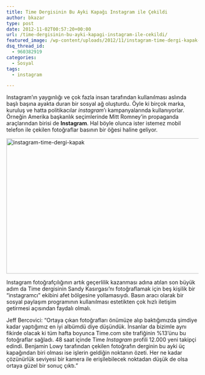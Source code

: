 ```yaml
---
title: Time Dergisinin Bu Ayki Kapağı Instagram ile Çekildi
author: bkazar
type: post
date: 2012-11-02T00:57:20+00:00
url: /time-dergisinin-bu-ayki-kapagi-instagram-ile-cekildi/
featured_image: /wp-content/uploads/2012/11/instagram-time-dergi-kapak-100x100.jpg
dsq_thread_id:
  - 960382919
categories:
  - Sosyal
tags:
  - instagram

---
```

Instagram’ın yaygınlığı ve çok fazla insan tarafından kullanılması aslında başlı başına ayakta duran bir sosyal ağ oluşturdu. Öyle ki birçok marka, kuruluş ve hatta politikacılar _instagram_’ı kampanyalarında kullanıyorlar. Örneğin Amerika başkanlık seçimlerinde Mitt Romney’in propaganda araçlarından birisi de **Instagram**. Hal böyle olunca ister istemez mobil telefon ile çekilen fotoğraflar basının bir öğesi haline geliyor.

<a href="https://www.murekkep.org/time-dergisinin-bu-ayki-kapagi-instagram-ile-cekildi-8899/instagram-time-dergi-kapak" rel="attachment wp-att-8900"><img class="aligncenter size-full wp-image-8900" title="instagram-time-dergi-kapak" src="https://www.murekkep.org/wp-content/uploads/2012/11/instagram-time-dergi-kapak.jpg" alt="instagram-time-dergi-kapak" width="620" height="354" srcset="https://www.murekkep.org/wp-content/uploads/2012/11/instagram-time-dergi-kapak.jpg 620w, https://www.murekkep.org/wp-content/uploads/2012/11/instagram-time-dergi-kapak-400x228.jpg 400w, https://www.murekkep.org/wp-content/uploads/2012/11/instagram-time-dergi-kapak-50x28.jpg 50w, https://www.murekkep.org/wp-content/uploads/2012/11/instagram-time-dergi-kapak-218x125.jpg 218w" sizes="(max-width: 620px) 100vw, 620px" /></a>

Instagram fotoğrafçılığının artık geçerlilik kazanması adına atılan son büyük adım da Time dergisinin Sandy Kasırgası’nı fotoğraflamak için beş kişilik bir “instagramcı” ekibini afet bölgesine yollamasıydı. Basın aracı olarak bir sosyal paylaşım programının kullanılması estetikten çok hızlı iletişim getirmesi açısından faydalı olmalı.

Jeff Bercovici: “Ortaya çıkan fotoğrafları önümüze alıp baktığımızda şimdiye kadar yaptığımız en iyi albümdü diye düşündük. İnsanlar da bizimle aynı fikirde olacak ki tüm hafta boyunca Time.com site trafiğinin %13’ünu bu fotoğraflar sağladı. 48 saat içinde Time _Instagram_ profili 12.000 yeni takipçi edindi. Benjamin Lowy tarafından çekilen fotoğrafın derginin bu ayki üç kapağından biri olması ise işlerin geldiğin noktanın özeti. Her ne kadar çözünürlük seviyesi bir kamera ile erişilebilecek noktadan düşük de olsa ortaya güzel bir sonuç çıktı.”

&nbsp;